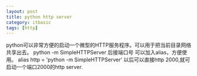 ```yaml
---
layout: post
title: python http server
category: itbasic
tags: [http]
---
```

python可以非常方便的启动一个微型的HTTP服务程序。可以用于把当前目录网络共享出去。
python -m SimpleHTTPServer 后接端口号
可以加入alias，方便使用。
alias http = 'python -m SimpleHTTPServer'
以后可以直接http 2000,就可启动一个端口2000的http server.
